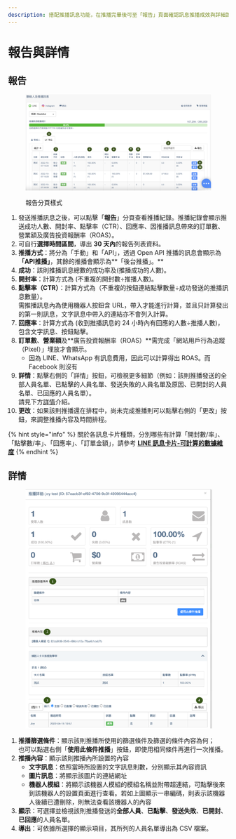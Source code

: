 ```yaml
---
description: 搭配推播訊息功能，在推播完畢後可至「報告」頁面確認訊息推播成效與詳細說明
---
```


# 報告與詳情

## 報告

<figure><img src="../../.gitbook/assets/報告頁面.png" alt=""><figcaption><p>報告分頁樣式</p></figcaption></figure>

1. 發送推播訊息之後，可以點擊「**報告**」分頁查看推播紀錄。推播紀錄會顯示推送成功人數、開封率、點擊率（CTR）、回應率、因推播訊息帶來的訂單數、營業額及廣告投資報酬率（ROAS）。
2. 可自行**選擇時間區間**，導出 **30 天內**的報告列表資料。
3. **推播方式**：將分為「手動」和「API」，透過 Open API 推播的訊息會顯示為 **「API推播」**，其餘的推播會顯示為**「後台推播」。**
4. **成功**：該則推播訊息總數的成功率及(推播成功的人數)。
5. **開封率**：計算方式為 (不重複的開封數÷推播人數)。
6. **點擊率（CTR）**：計算方式為（不重複的按鈕連結點擊數量÷成功發送的推播訊息數量）。\
   需推播訊息內為使用機器人按鈕含 URL，帶入才能進行計算，並且只計算發出的第一則訊息，文字訊息中帶入的連結亦不會列入計算。
7. **回應率**：計算方式為 (收到推播訊息的 24 小時內有回應的人數÷推播人數)，包含文字訊息、按鈕點擊。
8. **訂單數**、**營業額**及**廣告投資報酬率（ROAS）**需完成「網站用戶行為追蹤（Pixel）」埋放才會顯示。
   * 因為 LINE、WhatsApp 有訊息費用，因此可以計算得出 ROAS。而 Facebook 則沒有
9. **詳情**：點擊右側的「詳情」按鈕，可檢視更多細節（例如：該則推播發送的全部人員名單、已點擊的人員名單、發送失敗的人員名單及原因、已開封的人員名單、已回應的人員名單）。\
   請見下方[詳情](http://localhost:5000/o/-L\_qBouk\_wijumBR7PT3/s/3u2I1osIy6mEi07X1z46/)介紹。
10. **更改**：如果該則推播還在排程中，尚未完成推播則可以點擊右側的「更改」按鈕，來調整推播內容及時間排程。

{% hint style="info" %}
關於各訊息卡片種類，分別哪些有計算「開封數/率」、「點擊數/率」、「回應率」、「訂單金額」，請參考 [**LINE 訊息卡片-可計算的數據維度**](../line-xun-xi-ka-pian-ke-ji-suan-de-shu-ju-wei-du.md)
{% endhint %}

## 詳情

<figure><img src="../../.gitbook/assets/詳情頁面.png" alt=""><figcaption></figcaption></figure>

1. **推播篩選條件**：顯示該則推播所使用的篩選條件及篩選的條件內容為何；\
   也可以點選右側「**使用此條件推播**」按鈕，即使用相同條件再進行一次推播。
2. **推播內容**：顯示該則推播內所設置的內容
   * **文字訊息**：依照當時所設置的文字訊息則數，分別顯示其內容資訊
   * **圖片訊息**：將顯示該圖片的連結網址
   * **機器人模組**：將顯示該機器人模組的模組名稱並附帶超連結，可點擊後來到該機器人的設置頁面進行查看。若如上圖顯示一串編碼，則表示該機器人後續已遭刪除，則無法查看該機器人的內容
3. **顯示**：可選擇並檢視該則推播發送的**全部人員**、**已點擊**、**發送失敗**、**已開封**、**已回應**的人員名單。
4. **導出**：可依據所選擇的顯示項目，其所列的人員名單導出為 CSV 檔案。



